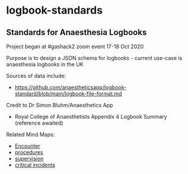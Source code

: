 # logbook-standards

## Standards for Anaesthesia Logbooks

Project began at #gashack2 zoom event 17-18 Oct 2020

Purpose is to design a JSON schema for logbooks - current use-case is anaesthesia logbooks in the UK

Sources of data include:

- https://github.com/anaestheticsapp/logbook-standard/blob/main/logbook-file-format.md

Credit to Dr Simon Bluhm/Anaesthetics App

- Royal College of Anaesthetists Appendix 4 Logbook Summary (reference awaited)

Related Mind Maps:

- [Encounter](https://whimsical.com/MqRgpNXK5jNphuvkbJdytn@2Ux7TurymMc4BC6yTTDX )
- [procedures](https://whimsical.com/GmjRFhvyrUAEyhDcacCVeH@2Ux7TurymN4HBdHBYekE)
- [supervision](https://whimsical.com/KLSP3RDYqVacTgXj1PUDRr@2Ux7TurymN1QA2x3Jw9g)
- [critical incidents](https://whimsical.com/43FsbeCAMTDpoEi8WEcnVb@2Ux7TurymN1Q9z8QwGDc)
